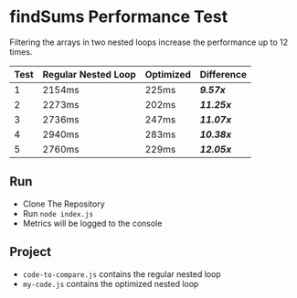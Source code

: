 # findSums Performance Test

Filtering the arrays in two nested loops increase the performance up to 12 times.

| Test | Regular Nested Loop | Optimized | Difference   |
| ---- | ------------------- | --------- | ------------ |
| 1    | 2154ms              | 225ms     |  ***9.57x*** |
| 2    | 2273ms              | 202ms     | ***11.25x*** |
| 3    | 2736ms              | 247ms     | ***11.07x*** |
| 4    | 2940ms              | 283ms     | ***10.38x*** |
| 5    | 2760ms              | 229ms     | ***12.05x*** |

## Run

* Clone The Repository
* Run `node index.js`
* Metrics will be logged to the console

## Project

* `code-to-compare.js` contains the regular nested loop
* `my-code.js` contains the optimized nested loop
